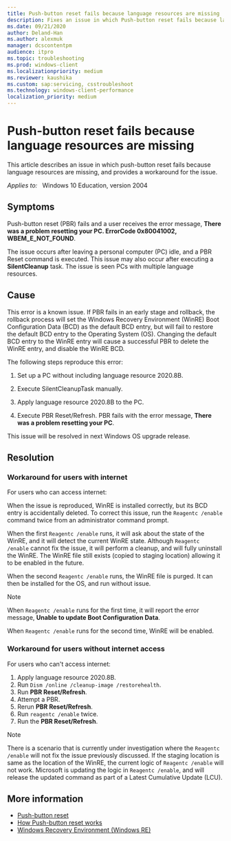 ```yaml
---
title: Push-button reset fails because language resources are missing
description: Fixes an issue in which Push-button reset fails because language resources are missing.
ms.date: 09/21/2020
author: Deland-Han
ms.author: alexmuk
manager: dcscontentpm
audience: itpro
ms.topic: troubleshooting
ms.prod: windows-client
ms.localizationpriority: medium
ms.reviewer: kaushika
ms.custom: sap:servicing, csstroubleshoot
ms.technology: windows-client-performance
localization_priority: medium
---
```


# Push-button reset fails because language resources are missing

This article describes an issue in which push-button reset fails because language resources are missing, and provides a workaround for the issue.

_Applies to:_ &nbsp; Windows 10 Education, version 2004

## Symptoms

Push-button reset (PBR) fails and a user receives the error message, **There was a problem resetting your PC. ErrorCode 0x80041002, WBEM_E_NOT_FOUND**.

The issue occurs after leaving a personal computer (PC) idle, and a PBR Reset command is executed. This issue may also occur after executing a **SilentCleanup** task. The issue is seen PCs with multiple language resources.

## Cause

This error is a known issue. If PBR fails in an early stage and rollback, the rollback process will set the Windows Recovery Environment (WinRE) Boot Configuration Data (BCD) as the default BCD entry, but will fail to restore the default BCD entry to the Operating System (OS). Changing the default BCD entry to the WinRE entry will cause a successful PBR to delete the WinRE entry, and disable the WinRE BCD.

The following steps reproduce this error:

1. Set up a PC without including language resource 2020.8B.

2. Execute SilentCleanupTask manually.

3. Apply language resource 2020.8B to the PC.

4. Execute PBR Reset/Refresh. PBR fails with the error message, **There was a problem resetting your PC**.

This issue will be resolved in next Windows OS upgrade release.

## Resolution

### Workaround for users with internet

For users who can access internet:

When the issue is reproduced, WinRE is installed correctly, but its BCD entry is accidentally deleted. To correct this issue, run the `Reagentc /enable` command twice from an administrator command prompt.

When the first `Reagentc /enable` runs, it will ask about the state of the WinRE, and it will detect the current WinRE state. Although `Reagentc /enable` cannot fix the issue, it will perform a cleanup, and will fully uninstall the WinRE. The WinRE file still exists (copied to staging location) allowing it to be enabled in the future.

When the second `Reagentc /enable` runs, the WinRE file is purged. It can then be installed for the OS, and run without issue.

> [!NOTE]
> When `Reagentc /enable` runs for the first time, it will report the error message, **Unable to update Boot Configuration Data**.
>
> When `Reagentc /enable` runs for the second time, WinRE will be enabled.

### Workaround for users without internet access

For users who can't access internet:

1. Apply language resource 2020.8B.
1. Run `Dism /online /cleanup-image /restorehealth`.
1. Run **PBR Reset/Refresh**.
1. Attempt a PBR.
1. Rerun **PBR Reset/Refresh**.
1. Run `reagentc /enable` twice.
1. Run the **PBR Reset/Refresh**.

> [!NOTE]
> There is a scenario that is currently under investigation where the `Reagentc /enable` will not fix the issue previously discussed. If the staging location is same as the location of the WinRE, the current logic of `Reagentc /enable` will not work. Microsoft is updating the logic in `Reagentc /enable`, and will release the updated command as part of a Latest Cumulative Update (LCU).

## More information

- [Push-button reset](/windows-hardware/manufacture/desktop/push-button-reset-overview)
- [How Push-button reset works](/windows-hardware/manufacture/desktop/how-push-button-reset-features-work)
- [Windows Recovery Environment (Windows RE)](/windows-hardware/manufacture/desktop/windows-recovery-environment--windows-re--technical-reference)
